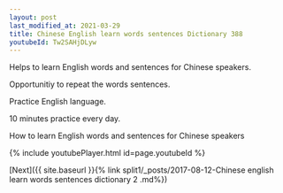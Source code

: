 ```yaml
---
layout: post
last_modified_at: 2021-03-29
title: Chinese English learn words sentences Dictionary 388 
youtubeId: Tw2SAHjDLyw
---
```

 
 
Helps to learn English words and sentences for Chinese speakers.

Opportunitiy to repeat the words sentences. 

Practice English language. 
 
10 minutes practice every day. 
 
How to learn English words and sentences for Chinese speakers 
 
{% include youtubePlayer.html id=page.youtubeId %}
 
 
[Next]({{ site.baseurl }}{% link  split1/_posts/2017-08-12-Chinese english learn words sentences dictionary 2 .md%})
 
